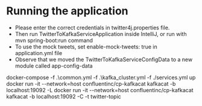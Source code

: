# Running the application
- Please enter the correct credentials in twitter4j.properties file.
- Then run TwitterToKafkaServiceApplication inside IntelliJ, or run with mvn spring-boot:run command
- To use the mock tweets, set enable-mock-tweets: true in application.yml file
- Observe that we moved the TwitterToKafkaServiceConfigData to a new module called app-config-data

docker-compose -f .\common.yml -f .\kafka_cluster.yml -f ./services.yml up
docker run -it  --network=host confluentinc/cp-kafkacat  kafkacat -b localhost:19092 -L
docker run -it  --network=host confluentinc/cp-kafkacat  kafkacat -b localhost:19092 -C -t twitter-topic

